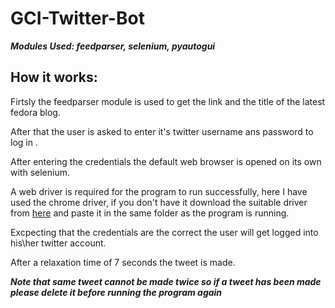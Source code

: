 # GCI-Twitter-Bot
___Modules Used: feedparser, selenium, pyautogui___
## How it works:
Firtsly the feedparser module is used to get the link and the title of the latest fedora blog.

After that the user is asked to enter it's twitter username ans password to log in .

After entering the credentials the default web browser is opened on its own with selenium.

A web driver is required for the program to run successfully, here I have used the chrome driver, if you don't have it download  the suitable driver from [here](https://chromedriver.storage.googleapis.com/index.html?path=79.0.3945.36/) and paste it in the same folder as the program is running.

Excpecting that the credentials are the correct the user will get logged into his\her twitter account.

After a relaxation time of  7 seconds the tweet is made.

___Note that same tweet cannot be made twice so if a tweet has been made please delete it before running the program again___
